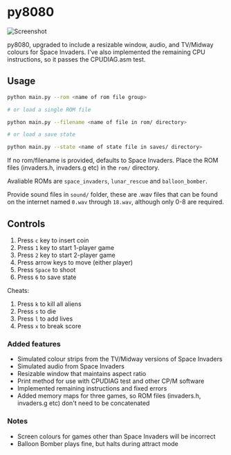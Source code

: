 # py8080


![Screenshot](https://i.imgur.com/OBVL5ez.png "Screenshot")

py8080, upgraded to include a resizable window, audio, and TV/Midway colours for Space Invaders. I've also implemented the remaining CPU instructions, so it passes the CPUDIAG.asm test.

## Usage

```bash
python main.py --rom <name of rom file group>

# or load a single ROM file

python main.py --filename <name of file in rom/ directory>

# or load a save state

python main.py --state <name of state file in saves/ directory>
```

If no rom/filename is provided, defaults to Space Invaders. Place the ROM files (invaders.h, invaders.g etc) in the `rom/` directory.

Avaliable ROMs are `space_invaders`, `lunar_rescue` and `balloon_bomber`. 

Provide sound files in `sound/` folder, these are .wav files that can be found on the internet named `0.wav` through `18.wav`, although only 0-8 are required.

## Controls

1. Press `c` key to insert coin
2. Press `1` key to start 1-player game
2. Press `2` key to start 2-player game
3. Press arrow keys to move (either player)
4. Press `Space` to shoot
5. Press `6` to save state

Cheats:
1. Press `k` to kill all aliens
2. Press `s` to die
3. Press `l` to add lives
4. Press `x` to break score


### Added features

* Simulated colour strips from the TV/Midway versions of Space Invaders
* Simulated audio from Space Invaders
* Resizable window that maintains aspect ratio
* Print method for use with CPUDIAG test and other CP/M software
* Implemented remaining instructions and fixed errors
* Added memory maps for three games, so ROM files (invaders.h, invaders.g etc) don't need to be concatenated

### Notes

* Screen colours for games other than Space Invaders will be incorrect
* Balloon Bomber plays fine, but halts during attract mode

